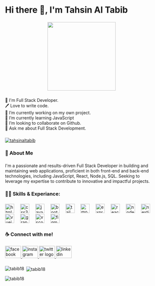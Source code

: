 <h1 align="left">Hi there 👋, I'm Tahsin Al Tabib</h1>

###

<div align="center">
  <img height="225" src="https://media.licdn.com/dms/image/v2/D5622AQFwIFgD9hU-_w/feedshare-shrink_800/B56ZWn9RAXHsAg-/0/1742279611040?e=1745452800&v=beta&t=O5n1dUM5imSLtCwJK8jMJo12SmylsxUTZy3ZxaO6AAg"  />
</div>

###

<p align="left">👑 I'm Full Stack Developer.<br>🖊️ Love to write code.<br>🔭 I’m currently working on my own project.<br>🌱 I’m currently learning JavaScript<br>👯 I’m looking to collaborate on Github.<br>💬 Ask me about Full Stack Development.</p>

###

<p align="left"> <a href="https://x.com/tahsinaltabib" target="blank"><img src="https://img.shields.io/twitter/follow/tahsinaltabib?logo=twitter&style=for-the-badge" alt="tahsinaltabib" /></a> </p>

###
###

<h3 align="left">🚀 About Me</h3>

###

<p align="left">I'm a passionate and results-driven Full Stack Developer in building and maintaining web applications, proficient in both front-end and back-end technologies, including JavaScript, React, Node.js, SQL. Seeking to leverage my expertise to contribute to innovative and impactful projects.</p>

###

<h3 align="left">👨‍💻 Skills & Experiance:</h3>

###

<div align="left">
  <img src="https://cdn.jsdelivr.net/gh/devicons/devicon/icons/html5/html5-original.svg" height="30" alt="html5 logo"  />
  <img width="12" />
  <img src="https://cdn.jsdelivr.net/gh/devicons/devicon/icons/css3/css3-original.svg" height="30" alt="css3 logo"  />
  <img width="12" />
  <img src="https://cdn.jsdelivr.net/gh/devicons/devicon/icons/javascript/javascript-original.svg" height="30" alt="javascript logo"  />
  <img width="12" />
  <img src="https://cdn.jsdelivr.net/gh/devicons/devicon/icons/bootstrap/bootstrap-original.svg" height="30" alt="bootstrap logo"  />
  <img width="12" />
  <img src="https://cdn.jsdelivr.net/gh/devicons/devicon/icons/tailwindcss/tailwindcss-original-wordmark.svg" height="30" alt="tailwindcss logo"  />
  <img width="12" />
  <img src="https://cdn.jsdelivr.net/gh/devicons/devicon/icons/mongodb/mongodb-original.svg" height="30" alt="mongodb logo"  />
  <img width="12" />
  <img src="https://cdn.jsdelivr.net/gh/devicons/devicon/icons/express/express-original.svg" height="30" alt="express logo"  />
  <img width="12" />
  <img src="https://cdn.jsdelivr.net/gh/devicons/devicon/icons/react/react-original.svg" height="30" alt="react logo"  />
  <img width="12" />
  <img src="https://cdn.jsdelivr.net/gh/devicons/devicon/icons/nodejs/nodejs-original.svg" height="30" alt="nodejs logo"  />
  <img width="12" />
  <img src="https://cdn.jsdelivr.net/gh/devicons/devicon/icons/nextjs/nextjs-original.svg" height="30" alt="nextjs logo"  />
  <img width="12" />
  <img src="https://cdn.jsdelivr.net/gh/devicons/devicon/icons/vuejs/vuejs-original.svg" height="30" alt="vuejs logo"  />
  <img width="12" />
  <img src="https://cdn.jsdelivr.net/gh/devicons/devicon/icons/graphql/graphql-plain.svg" height="30" alt="graphql logo"  />
  <img width="12" />
  <img src="https://cdn.jsdelivr.net/gh/devicons/devicon/icons/vscode/vscode-original.svg" height="30" alt="vscode logo"  />
  <img width="12" />
  <img src="https://cdn.jsdelivr.net/gh/devicons/devicon/icons/figma/figma-original.svg" height="30" alt="figma logo"  />
</div>

###

<h3 align="left">☕ Connect with me!</h3>

###

<div align="left">
  <a href="https://www.facebook.com/tahsinaltabib.18" target="blank">
    <img src="https://raw.githubusercontent.com/maurodesouza/profile-readme-generator/master/src/assets/icons/social/facebook/default.svg" width="52" height="40" alt="facebook logo"  />
  </a>
  <a href="https://www.instagram.com/tahsinaltabib_18/" target="blank">
    <img src="https://raw.githubusercontent.com/maurodesouza/profile-readme-generator/master/src/assets/icons/social/instagram/default.svg" width="52" height="40" alt="instagram logo"  />
  </a>
  <a href="https://x.com/tahsinaltabib" target="blank">
    <img src="https://raw.githubusercontent.com/maurodesouza/profile-readme-generator/master/src/assets/icons/social/twitter/default.svg" width="52" height="40" alt="twitter logo"  />
  </a>
  <a href="https://www.linkedin.com/in/tahsin-al-tabib-46734929b/" target="blank">
    <img src="https://raw.githubusercontent.com/maurodesouza/profile-readme-generator/master/src/assets/icons/social/linkedin/default.svg" width="52" height="40" alt="linkedin logo"  />
  </a>
</div>

###

<p><img align="left" src="https://github-readme-stats.vercel.app/api/top-langs?username=tabib18&show_icons=true&locale=en&layout=compact" alt="tabib18" /></p>

<p>&nbsp;<img align="center" src="https://github-readme-stats.vercel.app/api?username=tabib18&show_icons=true&locale=en" alt="tabib18" /></p>

<p><img align="center" src="https://github-readme-streak-stats.herokuapp.com/?user=tabib18&" alt="tabib18" /></p>
